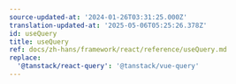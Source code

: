 ```yaml
---
source-updated-at: '2024-01-26T03:31:25.000Z'
translation-updated-at: '2025-05-06T05:25:26.378Z'
id: useQuery
title: useQuery
ref: docs/zh-hans/framework/react/reference/useQuery.md
replace:
  '@tanstack/react-query': '@tanstack/vue-query'
---
```

